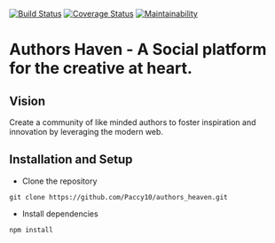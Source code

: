 [![Build Status](https://travis-ci.org/Paccy10/authors_heaven.svg?branch=master)](https://travis-ci.org/Paccy10/authors_heaven) [![Coverage Status](https://coveralls.io/repos/github/Paccy10/authors_heaven/badge.svg?branch=master)](https://coveralls.io/github/Paccy10/authors_heaven?branch=master) [![Maintainability](https://api.codeclimate.com/v1/badges/04640f59acaa708ebc18/maintainability)](https://codeclimate.com/github/Paccy10/authors_heaven/maintainability)

# Authors Haven - A Social platform for the creative at heart.

## Vision

Create a community of like minded authors to foster inspiration and innovation
by leveraging the modern web.

## Installation and Setup

-   Clone the repository

```
git clone https://github.com/Paccy10/authors_heaven.git
```

-   Install dependencies

```
npm install
```
